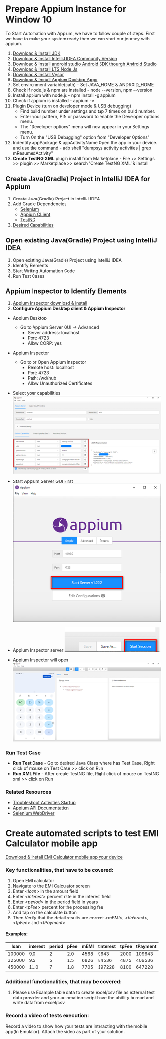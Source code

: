 # Prepare Appium Instance for Window 10
To Start Automation with Appium, we have to follow couple of steps.
First we have to make your system ready then we can start our journey with appium.

1. [Download & Install JDK](https://www.oracle.com/java/technologies/javase/jdk11-archive-downloads.html)
2. [Download & Install IntelliJ IDEA Community Version](https://www.jetbrains.com/idea/download/)
3. [Download & Install android studio Android SDK thourgh Android Studio](https://developer.android.com/studio)
4. [Download & Install LTS Node Js](https://nodejs.org/en/download/)
5. [Download & Install Vysor](https://www.vysor.io/download/)
6. [Download & Install Appium Desktop Apps](https://github.com/appium/appium-desktop/releases/)
7. Set environment variable(path) -  Set JAVA_HOME & ANDROID_HOME
8. Check if node.js & npm are installed - node --version, npm --version
9. Install appium with node.js - npm install -g appium
10. Check if appium is installed - appium -v
11. Plugin Device (turn on developer mode & USB debugging)    
    -  Find build number under settings and tap 7 times on build number.    
    - Enter your pattern, PIN or password to enable the Developer options menu.    
    - The "Developer options" menu will now appear in your Settings menu.    
    - Turn On the "USB Debugging" option from "Developer Options"
12. Indentify appPackage & appActivityName
    Open the app in your device. and use the command - adb shell "dumpsys activity activities | grep mResumedActivity"
13. **Create TestNG XML** plugin install from Marketplace - File >> Settings >> plugin >> Marketplace >> search 'Create
      TestNG XML' & install
      
##  Create Java(Gradle) Project in IntelliJ IDEA for Appium
1. Create Java(Gradle) Project in IntelliJ IDEA
2. Add Gradle Dependencies   
    - [Selenium](https://mvnrepository.com/artifact/org.seleniumhq.selenium/selenium-java)
    - [Appium CLient](https://mvnrepository.com/artifact/io.appium/java-client)    
     - [TestNG](https://mvnrepository.com/artifact/org.testng/testng)
3. [Desired Capabilities](https://appium.io/docs/en/writing-running-appium/caps/)

## Open existing Java(Gradle) Project using IntelliJ IDEA
1. Open existing Java(Gradle) Project using IntelliJ IDEA   
2. Identify Elements
3. Start Writing Automation Code
4. Run Test Cases

## Appium Inspector to Identify Elements
1. [Appium Inspector download & install](https://github.com/appium/appium-inspector/releases)
2. **Configure Appium Desktop client & Appium Inspector**
  - Appium Desktop
     -  Go to Appium Server GUI -> Advanced
        -  Server address: localhost
        -  Port: 4723
        - Allow CORP: yes
        
 - Appium Inspector
    -  Go to or Open Appium Inspector
        -  Remote host: localhost
        -  Port: 4723
        - Path: /wd/hub
        - Allow Unauthorized Certificates
  - Select your capabilities  ![img.png](images/img.png)
  -  Start Appium Server GUI First ![img.png](images/img_1.png)
  -  Appium Inspector server
     ![img.png](images/img_2.png)
  - Appium Inspector will open ![img.png](images/img_3.png)

### Run Test Case
* **Run Test Case** - Go to desired Java Class where has Test Case, Right click of mouse on Test Case >> click on Run
* **Run XML File** - After create TestNG file, Right click of mouse on TestNG xml >> click on Run

### Related Resources
* [Troubleshoot Activities Startup](https://github.com/appium/appium/blob/master/docs/en/writing-running-appium/android/activity-startup.md)
* [Appium API Documentation](https://appium.io/docs/en/about-appium/api/)
* [Selenium WebDriver](https://www.selenium.dev/documentation/webdriver/)

# Create automated scripts to test EMI Calculator mobile app
[Download & install EMI Calculator mobile app your device](https://github.com/hiromia006/mobileAutomation/tree/main/src/test/java/com/appium)

### Key functionalities, that have to be covered:

1. Open EMI calculator
2. Navigate to the EMI Calculator screen
3. Enter <*loan*> in the amount field
4. Enter <*interest*> percent rate in the interest field
5. Enter <*period*> in the period field in years
6. Enter <*pFee*> percent for the processing fee
7. And tap on the calculate button
8. Then Verify that the detail results are correct <*mEMI*>, <*tInterest*>, <*tpFee*> and <*tPayment*>

#### Examples:

| loan    | interest | period | pFee | mEMI  | tInterest | tpFee | tPayment |
|---------|----------|--------|------|-------|-----------|-------|----------|
|  100000 |  9.0     |  2     |  2.0 |  4568 |  9643     |  2000 |  109643  |
|  325000 |  9.5     |  5     |  1.5 |  6826 |  84536    |  4875 |  409536  |
|  450000 |  11.0    |  7     |  1.8 |  7705 |  197228   |  8100 |  647228  |

### Additional functionalities, that may be covered:
1. Please use Example table data to create excel/csv file as external test data provider and your automation script have the abitlity to read and write data from excel/csv


### Record a video of tests execution:
Record a video to show how your tests are interacting with the mobile app(In Emulator). Attach the video as part of your solution.
